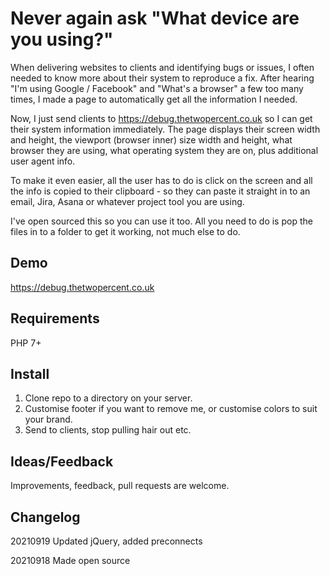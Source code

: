 # Never again ask "What device are you using?"

When delivering websites to clients and identifying bugs or issues, I often needed to know more about their system to reproduce a fix. After hearing "I'm using Google / Facebook" and "What's a browser" a few too many times, I made a page to automatically get all the information I needed.

Now, I just send clients to https://debug.thetwopercent.co.uk so I can get their system information immediately. The page displays their screen width and height, the viewport (browser inner) size width and height, what browser they are using, what operating system they are on, plus additional user agent info.

To make it even easier, all the user has to do is click on the screen and all the info is copied to their clipboard - so they can paste it straight in to an email, Jira, Asana or whatever project tool you are using.

I've open sourced this so you can use it too. All you need to do is pop the files in to a folder to get it working, not much else to do.

## Demo

https://debug.thetwopercent.co.uk

## Requirements

PHP 7+

## Install

1. Clone repo to a directory on your server.
2. Customise footer if you want to remove me, or customise colors to suit your brand.
3. Send to clients, stop pulling hair out etc.

## Ideas/Feedback

Improvements, feedback, pull requests are welcome.

## Changelog

20210919
Updated jQuery, added preconnects

20210918
Made open source